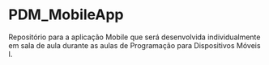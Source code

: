 # PDM_MobileApp
Repositório para a aplicação Mobile que será desenvolvida individualmente em sala de aula durante as aulas de Programação para Dispositivos Móveis I.
